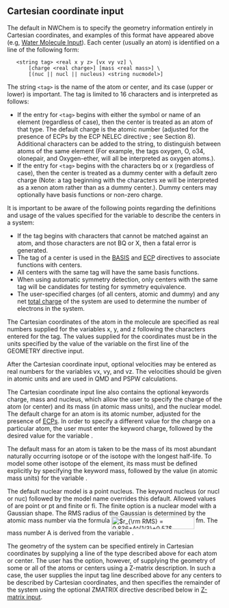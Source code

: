 ## Cartesian coordinate input

The default in NWChem is to specify the geometry information entirely in
Cartesian coordinates, and examples of this format have appeared above
(e.g, [Water Molecule
Input](Getting-Started#water-molecule-sample-input-file)).
Each center (usually an atom) is identified on a line of the following
form:

```
   <string tag> <real x y z> [vx vy vz] \
       [charge <real charge>] [mass <real mass>] \
       [(nuc || nucl || nucleus) <string nucmodel>]
```

The string `<tag>` is the name of the atom or center, and its case (upper
or lower) is important. The tag is limited to 16 characters and is
interpreted as follows:

  - If the entry for `<tag>` begins with either the symbol or name of an
    element (regardless of case), then the center is treated as an atom
    of that type. The default charge is the atomic number (adjusted for
    the presence of ECPs by the ECP NELEC directive ; see Section 8).
    Additional characters can be added to the string, to distinguish
    between atoms of the same element (For example, the tags oxygen, O,
    o34, olonepair, and Oxygen-ether, will all be interpreted as oxygen
    atoms.).
  - If the entry for `<tag>` begins with the characters bq or x
    (regardless of case), then the center is treated as a dummy center
    with a default zero charge (Note: a tag beginning with the
    characters xe will be interpreted as a xenon atom rather than as a
    dummy center.). Dummy centers may optionally have basis functions or
    non-zero charge.

It is important to be aware of the following points regarding the
definitions and usage of the values specified for the variable <tag> to
describe the centers in a system:

  - If the tag begins with characters that cannot be matched against an
    atom, and those characters are not BQ or X, then a fatal error is
    generated.
  - The tag of a center is used in the
    [BASIS](Basis) and
    [ECP](ECP) directives to associate functions
    with centers.
  - All centers with the same tag will have the same basis functions.
  - When using automatic symmetry detection, only centers with the same
    tag will be candidates for testing for symmetry equivalence.
  - The user-specified charges (of all centers, atomic and dummy) and
    any net [total charge](Charge) of the system
    are used to determine the number of electrons in the system.

The Cartesian coordinates of the atom in the molecule are specified as
real numbers supplied for the variables x, y, and z following the
characters entered for the tag. The values supplied for the coordinates
must be in the units specified by the value of the variable <units> on
the first line of the GEOMETRY directive input.

After the Cartesian coordinate input, optional velocities may be entered
as real numbers for the variables vx, vy, and vz. The velocities should
be given in atomic units and are used in QMD and PSPW calculations.

The Cartesian coordinate input line also contains the optional keywords
charge, mass and nucleus, which allow the user to specify the charge of
the atom (or center) and its mass (in atomic mass units), and the
nuclear model. The default charge for an atom is its atomic number,
adjusted for the presence of [ECPs](ECP). In order
to specify a different value for the charge on a particular atom, the
user must enter the keyword charge, followed by the desired value for
the variable <charge>.

The default mass for an atom is taken to be the mass of its most
abundant naturally occurring isotope or of the isotope with the longest
half-life. To model some other isotope of the element, its mass must be
defined explicitly by specifying the keyword mass, followed by the value
(in atomic mass units) for the variable <mass>.

The default nuclear model is a point nucleus. The keyword nucleus (or
nucl or nuc) followed by the model name <nucmodel> overrides this
default. Allowed values of <nucmodel> are point or pt and finite or fi.
The finite option is a nuclear model with a Gaussian shape. The RMS
radius of the Gaussian is determined by the atomic mass number via the
formula <img alt="$r_{\rm RMS} = 0.836*A^{1/3}+0.57$" src="https://raw.githubusercontent.com/wiki/nwchemgit/nwchem/svgs/8c08bddd524a278e961b7c30456b8f03.svg?invert_in_darkmode&sanitize=true" align=middle width="193.611495pt" height="29.12679pt"/> fm. The mass number A is
derived from the variable <mass>.

The geometry of the system can be specified entirely in Cartesian
coordinates by supplying a <tag> line of the type described above for
each atom or center. The user has the option, however, of supplying the
geometry of some or all of the atoms or centers using a Z-matrix
description. In such a case, the user supplies the input tag line
described above for any centers to be described by Cartesian
coordinates, and then specifies the remainder of the system using the
optional ZMATRIX directive described below in [Z-matrix
input](#ZMATRIX_--_Z-matrix_input).
